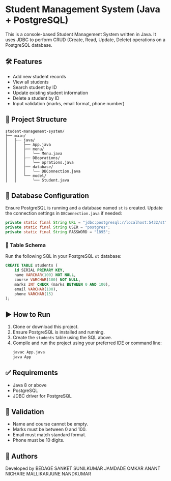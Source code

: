 # Student Management System (Java + PostgreSQL)

This is a console-based Student Management System written in Java. It uses JDBC to perform CRUD (Create, Read, Update, Delete) operations on a PostgreSQL database.

## 🛠️ Features

- Add new student records
- View all students
- Search student by ID
- Update existing student information
- Delete a student by ID
- Input validation (marks, email format, phone number)

## 📂 Project Structure

```
student-management-system/
├── main/
│   ├── java/
│   │   ├── App.java
│   │   ├── menu/
│   │   │   └── Menu.java
│   │   ├── DBoprations/
│   │   │   └── oprations.java
│   │   ├── database/
│   │   │   └── DBConnection.java
│   │   └── model/
│   │       └── Student.java
```

## 💾 Database Configuration

Ensure PostgreSQL is running and a database named `st` is created. Update the connection settings in `DBConnection.java` if needed:

```java
private static final String URL = "jdbc:postgresql://localhost:5432/st";
private static final String USER = "postgres";
private static final String PASSWORD = "1895";
```

### 📘 Table Schema

Run the following SQL in your PostgreSQL `st` database:

```sql
CREATE TABLE students (
    id SERIAL PRIMARY KEY,
    name VARCHAR(100) NOT NULL,
    course VARCHAR(100) NOT NULL,
    marks INT CHECK (marks BETWEEN 0 AND 100),
    email VARCHAR(100),
    phone VARCHAR(15)
);
```

## ▶️ How to Run

1. Clone or download this project.
2. Ensure PostgreSQL is installed and running.
3. Create the `students` table using the SQL above.
4. Compile and run the project using your preferred IDE or command line:
    ```bash
    javac App.java
    java App
    ```

## ✅ Requirements

- Java 8 or above
- PostgreSQL
- JDBC driver for PostgreSQL

## 🔐 Validation

- Name and course cannot be empty.
- Marks must be between 0 and 100.
- Email must match standard format.
- Phone must be 10 digits.

## 👤 Authors

Developed by 
BEDAGE SANKET SUNILKUMAR
JAMDADE OMKAR ANANT
NICHARE MALLIKARJUNE NANDKUMAR